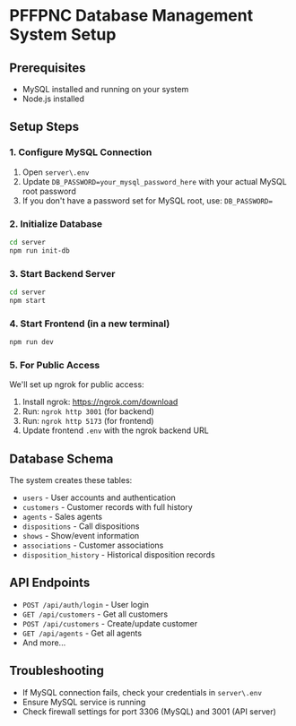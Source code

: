 # PFFPNC Database Management System Setup

## Prerequisites
- MySQL installed and running on your system
- Node.js installed

## Setup Steps

### 1. Configure MySQL Connection
1. Open `server\.env`
2. Update `DB_PASSWORD=your_mysql_password_here` with your actual MySQL root password
3. If you don't have a password set for MySQL root, use: `DB_PASSWORD=`

### 2. Initialize Database
```bash
cd server
npm run init-db
```

### 3. Start Backend Server
```bash
cd server
npm start
```

### 4. Start Frontend (in a new terminal)
```bash
npm run dev
```

### 5. For Public Access
We'll set up ngrok for public access:

1. Install ngrok: https://ngrok.com/download
2. Run: `ngrok http 3001` (for backend)
3. Run: `ngrok http 5173` (for frontend)
4. Update frontend `.env` with the ngrok backend URL

## Database Schema
The system creates these tables:
- `users` - User accounts and authentication
- `customers` - Customer records with full history
- `agents` - Sales agents
- `dispositions` - Call dispositions
- `shows` - Show/event information
- `associations` - Customer associations
- `disposition_history` - Historical disposition records

## API Endpoints
- `POST /api/auth/login` - User login
- `GET /api/customers` - Get all customers
- `POST /api/customers` - Create/update customer
- `GET /api/agents` - Get all agents
- And more...

## Troubleshooting
- If MySQL connection fails, check your credentials in `server\.env`
- Ensure MySQL service is running
- Check firewall settings for port 3306 (MySQL) and 3001 (API server)

